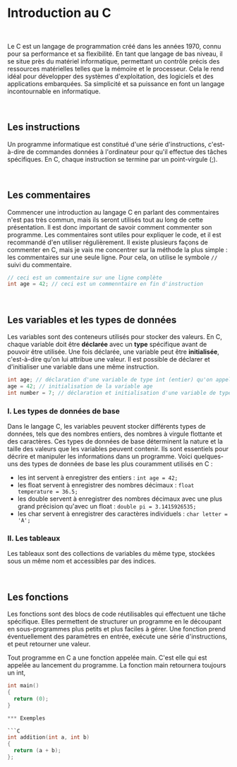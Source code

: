 # Introduction au C

<br/>

Le C est un langage de programmation créé dans les années 1970, connu pour sa performance et sa flexibilité. En tant que langage de bas niveau, il se situe près du matériel informatique, permettant un contrôle précis des ressources matérielles telles que la mémoire et le processeur. Cela le rend idéal pour développer des systèmes d'exploitation, des logiciels et des applications embarquées. Sa simplicité et sa puissance en font un langage incontournable en informatique.

<br/>

## Les instructions

Un programme informatique est constitué d'une série d'instructions, c'est-à-dire de commandes données à l'ordinateur pour qu'il effectue des tâches spécifiques. En C, chaque instruction se termine par un point-virgule (;).

<br/>

## Les commentaires

Commencer une introduction au langage C en parlant des commentaires n'est pas très commun, mais ils seront utilisés tout au long de cette présentation. Il est donc important de savoir comment commenter son programme. Les commentaires sont utiles pour expliquer le code, et il est recommandé d'en utiliser régulièrement. Il existe plusieurs façons de commenter en C, mais je vais me concentrer sur la méthode la plus simple : les commentaires sur une seule ligne. Pour cela, on utilise le symbole `//` suivi du commentaire.

```C
// ceci est un commentaire sur une ligne complète
int age = 42; // ceci est un commenntaire en fin d'instruction
```

<br/>

## Les variables et les types de données

Les variables sont des conteneurs utilisés pour stocker des valeurs. En C, chaque variable doit être **déclarée** avec un **type** spécifique avant de pouvoir être utilisée. Une fois déclarée, une variable peut être **initialisée**, c'est-à-dire qu'on lui attribue une valeur. Il est possible de déclarer et d'initialiser une variable dans une même instruction.

```C
int age; // déclaration d'une variable de type int (entier) qu'on appelle age
age = 42; // initialisation de la variable age
int number = 7; // déclaration et initialisation d'une variable de type int qu'on appelle number

```

### I. Les types de données de base

Dans le langage C, les variables peuvent stocker différents types de données, tels que des nombres entiers, des nombres à virgule flottante et des caractères. Ces types de données de base déterminent la nature et la taille des valeurs que les variables peuvent contenir. Ils sont essentiels pour décrire et manipuler les informations dans un programme. Voici quelques-uns des types de données de base les plus couramment utilisés en C :

* les int servent à enregistrer des entiers : `int age = 42;`
* les float servent à enregistrer des nombres décimaux : `float temperature = 36.5;`
* les double servent à enregistrer des nombres décimaux avec une plus grand précision qu'avec un float : `double pi = 3.1415926535;`
* les char servent à enregistrer des caractères individuels : `char letter = 'A';`

###  II. Les tableaux

Les tableaux sont des collections de variables du même type, stockées sous un même nom et accessibles par des indices.

<br/>

## Les fonctions

Les fonctions sont des blocs de code réutilisables qui effectuent une tâche spécifique. Elles permettent de structurer un programme en le découpant en sous-programmes plus petits et plus faciles à gérer. Une fonction prend éventuellement des paramètres en entrée, exécute une série d'instructions, et peut retourner une valeur.





Tout programme en C a une fonction appelée main. C'est elle qui est appelée au lancement du programme. La fonction main retournera toujours un int,
```C
int main()
{
  return (0);
}

*** Exemples 

```C
int addition(int a, int b)
{
  return (a + b);
};
```

